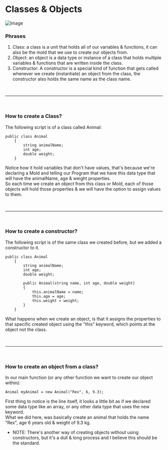# Classes & Objects

![Image](https://miro.medium.com/max/1400/1*xioo_jcb22JuG7Xqndau8w.png)




### Phrases
1. Class: a class is a unit that holds all of our variables & functions, it can also be the mold that we use to create our objects from.
2. Object: an object is a data type or instance of a class that holds multiple variables & functions that are written inside the class.
3. Constructor: A constructor is a special kind of function that gets called whenever we create (instantiate) an object from the class, the constructor also holds the same name as the class name.

<br><hr><br>

### How to create a Class?

The following script is of a class called Animal:

```
public class Animal
    {
        string animalName;
        int age;
        double weight;
    }
```  

Notice how it hold variables that don't have values, that's because we're declaring a Mold and telling our Program that we have this data type that will have the animalName, age & weight properties.  
So each time we create an object from this class or Mold, each of those objects will hold those properties & we will have the option to assign values to them.

<br><hr><br>
### How to create a constructor?

The following script is of the same class we created before, but we added a constructor to it.

```
public class Animal
    {
        string animalName;
        int age;
        double weight;

        public Animal(string name, int age, double weight)
        {
			this.animalName = name;
			this.age = age;
			this.weight = weight;
        }
    }
```
What happens when we create an object, is that it assigns the properties to that specific created object using the "this" keyword, which points at the object not the class.

<br><hr><br>
### How to create an object from a class?

In our main function  (or any  other function we want to create our object within):
```
Animal myAnimal = new Animal("Rex", 6, 9.3);
```
First thing to notice is the line itself, it looks a little bit as if we declared some data type like an array, or any other data type that uses the new keyword.  
What we did here, was basically create an animal that holds the name "Rex", age 6 years old & weight of 9.3 kg.  
* NOTE: There's another way of creating objects without using constructors, but it's a dull & long process and I believe this should be the standard.


